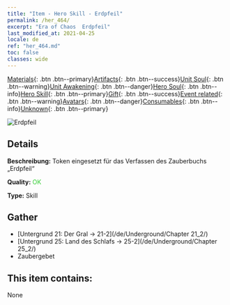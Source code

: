 ```yaml
---
title: "Item - Hero Skill - Erdpfeil"
permalink: /her_464/
excerpt: "Era of Chaos  Erdpfeil"
last_modified_at: 2021-04-25
locale: de
ref: "her_464.md"
toc: false
classes: wide
---
```

 [Materials](/ItemsDE/){: .btn .btn--primary}[Artifacts](/ItemsDE/Artifacts/){: .btn .btn--success}[Unit Soul](/ItemsDE/UnitSoul/){: .btn .btn--warning}[Unit Awakening](/ItemsDE/UnitAwakening/){: .btn .btn--danger}[Hero Soul](/ItemsDE/HeroSoul/){: .btn .btn--info}[Hero Skill](/ItemsDE/HeroSkill/){: .btn .btn--primary}[Gift](/ItemsDE/Gift/){: .btn .btn--success}[Event related](/ItemsDE/Events/){: .btn .btn--warning}[Avatars](/ItemsDE/Avatars/){: .btn .btn--danger}[Consumables](/ItemsDE/Consumables/){: .btn .btn--info}[Unknown](/ItemsDE/Unknown/){: .btn .btn--primary}

 ![Erdpfeil](/images/t/ps_dadishenjian.png)

## Details
 **Beschreibung:** Token eingesetzt für das Verfassen des Zauberbuchs „Erdpfeil“

 **Quality:** <span style="color: #32CD32">OK</span>

 **Type:** Skill

## Gather

*    [Untergrund 21: Der Gral -> 21-2](/de/Underground/Chapter 21_2/) 
*    [Untergrund 25: Land des Schlafs -> 25-2](/de/Underground/Chapter 25_2/) 
*    Zaubergebet 

## This item contains:

  None

